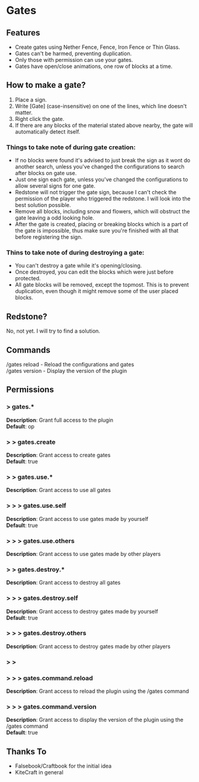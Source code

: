 # Gates

## Features

* Create gates using Nether Fence, Fence, Iron Fence or Thin Glass.
* Gates can't be harmed, preventing duplication.
* Only those with permission can use your gates.
* Gates have open/close animations, one row of blocks at a time.

## How to make a gate?

1. Place a sign.
2. Write [Gate] (case-insensitive) on one of the lines, which line doesn't matter.
3. Right click the gate.
4. If there are any blocks of the material stated above nearby, the gate will automatically detect itself.

### Things to take note of during gate creation:

* If no blocks were found it's advised to just break the sign as it wont do another search, unless you've changed the configurations to search after blocks on gate use.
* Just one sign each gate, unless you've changed the configurations to allow several signs for one gate.
* Redstone will not trigger the gate sign, because I can't check the permission of the player who triggered the redstone. I will look into the best solution possible.
* Remove all blocks, including snow and flowers, which will obstruct the gate leaving a odd looking hole.
* After the gate is created, placing or breaking blocks which is a part of the gate is impossible, thus make sure you're finished with all that before registering the sign.

### Thins to take note of during destroying a gate:

* You can't destroy a gate while it's opening/closing.
* Once destroyed, you can edit the blocks which were just before protected.
* All gate blocks will be removed, except the topmost. This is to prevent duplication, even though it might remove some of the user placed blocks.

## Redstone?

No, not yet. I will try to find a solution.

## Commands

/gates reload - Reload the configurations and gates  
/gates version - Display the version of the plugin

## Permissions

### > gates.*
**Description**: Grant full access to the plugin  
**Default**: op

### > > gates.create
**Description**: Grant access to create gates  
**Default**: true

### > > gates.use.*
**Description**: Grant access to use all gates

### > > > gates.use.self
**Description**: Grant access to use gates made by yourself  
**Default**: true

### > > > gates.use.others
**Description**: Grant access to use gates made by other players

### > > gates.destroy.*
**Description**: Grant access to destroy all gates

### > > > gates.destroy.self
**Description**: Grant access to destroy gates made by yourself  
**Default**: true

### > > > gates.destroy.others
**Description**: Grant access to destroy gates made by other players

### > >

### > > > gates.command.reload
**Description**: Grant access to reload the plugin using the /gates command

### > > > gates.command.version
**Description**: Grant access to display the version of the plugin using the /gates command  
**Default**: true

## Thanks To

* Falsebook/Craftbook for the initial idea
* KiteCraft in general